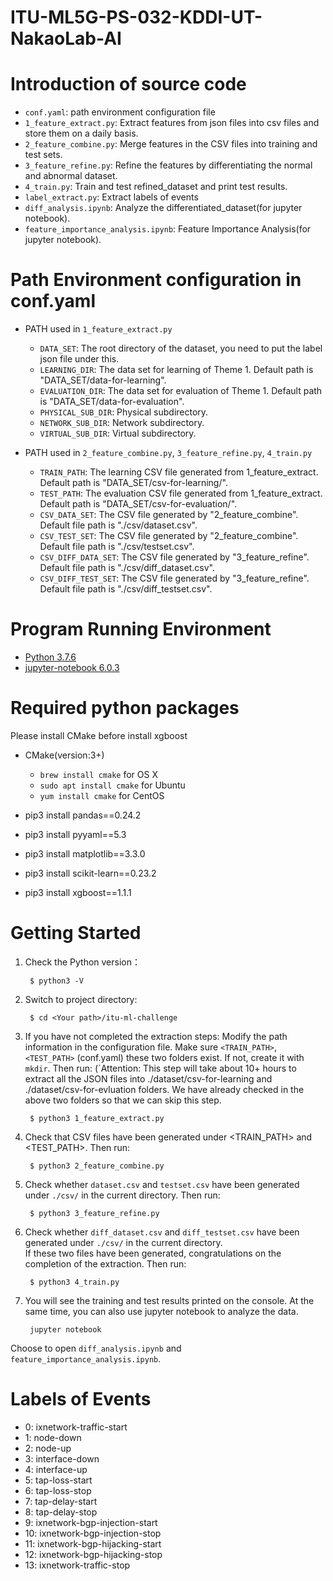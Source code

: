 # ITU-ML5G-PS-032-KDDI-UT-NakaoLab-AI
# Introduction of source code
- `conf.yaml`: path environment configuration file
- `1_feature_extract.py`: Extract features from json files into csv files and store them on a daily basis.
- `2_feature_combine.py`: Merge features in the CSV files into training and test sets.
- `3_feature_refine.py`: Refine the features by differentiating the normal and abnormal dataset.
- `4_train.py`: Train and test refined_dataset and print test results.
- `label_extract.py`: Extract labels of events
- `diff_analysis.ipynb`: Analyze the differentiated_dataset(for jupyter notebook).
- `feature_importance_analysis.ipynb`: Feature Importance Analysis(for jupyter notebook).

# Path Environment configuration in conf.yaml
- PATH used in `1_feature_extract.py`
    - `DATA_SET`: The root directory of the dataset, you need to put the label json file under this.
    - `LEARNING_DIR`: The data set for learning of Theme 1. Default path is "DATA_SET/data-for-learning".
    - `EVALUATION_DIR`: The data set for evaluation of Theme 1. Default path is "DATA_SET/data-for-evaluation".
    - `PHYSICAL_SUB_DIR`: Physical subdirectory.
    - `NETWORK_SUB_DIR`: Network subdirectory.
    - `VIRTUAL_SUB_DIR`: Virtual subdirectory.

- PATH used in  `2_feature_combine.py`, `3_feature_refine.py`, `4_train.py`
    - `TRAIN_PATH`: The learning CSV file generated from 1_feature_extract. Default path is "DATA_SET/csv-for-learning/".
    - `TEST_PATH`: The evaluation CSV file generated from 1_feature_extract. Default path is "DATA_SET/csv-for-evaluation/".
    - `CSV_DATA_SET`: The CSV file generated by "2_feature_combine". Default file path is "./csv/dataset.csv".
    - `CSV_TEST_SET`: The CSV file generated by "2_feature_combine". Default file path is "./csv/testset.csv".
    - `CSV_DIFF_DATA_SET`: The CSV file generated by "3_feature_refine". Default file path is "./csv/diff_dataset.csv".
    - `CSV_DIFF_TEST_SET`: The CSV file generated by "3_feature_refine". Default file path is "./csv/diff_testset.csv".

# Program Running Environment
- [Python 3.7.6](https://www.python.org/downloads/release/python-376/)
- [jupyter-notebook 6.0.3](https://jupyter.org/install)

# Required python packages
Please install CMake before install xgboost
- CMake(version:3+)
    - `brew install cmake` for OS X
    - `sudo apt install cmake` for Ubuntu
    - `yum install cmake` for CentOS
   
-  pip3 install pandas==0.24.2
-  pip3 install pyyaml==5.3
-  pip3 install matplotlib==3.3.0
-  pip3 install scikit-learn==0.23.2
-  pip3 install xgboost==1.1.1

# Getting Started
1. Check the Python version：

        $ python3 -V
        
2. Switch to project directory:

        $ cd <Your path>/itu-ml-challenge
        
3. If you have not completed the extraction steps:
Modify the path information in the configuration file.
Make sure `<TRAIN_PATH>`, `<TEST_PATH>` (conf.yaml) these two folders exist. If not, create it with `mkdir`.
Then run: (`Attention: This step will take about 10+ hours to extract all the JSON files into ./dataset/csv-for-learning and ./dataset/csv-for-evluation folders. We have already checked in the above two folders so that we can skip this step. 
        
        $ python3 1_feature_extract.py
            
4. Check that CSV files have been generated under <TRAIN_PATH> and <TEST_PATH>.
Then run:

        $ python3 2_feature_combine.py

5. Check whether `dataset.csv` and `testset.csv` have been generated under `./csv/` in the current directory.
Then run:
        
        $ python3 3_feature_refine.py
        
6. Check whether `diff_dataset.csv` and `diff_testset.csv` have been generated under `./csv/` in the current directory.        
If these two files have been generated, congratulations on the completion of the extraction.
Then run:

        $ python3 4_train.py
        
7. You will see the training and test results printed on the console.
At the same time, you can also use jupyter notebook to analyze the data.

        jupyter notebook
        
Choose to open `diff_analysis.ipynb` and `feature_importance_analysis.ipynb`.

# Labels of Events
- 0: ixnetwork-traffic-start
- 1: node-down
- 2: node-up
- 3: interface-down
- 4: interface-up
- 5: tap-loss-start
- 6: tap-loss-stop
- 7: tap-delay-start
- 8: tap-delay-stop
- 9: ixnetwork-bgp-injection-start
- 10: ixnetwork-bgp-injection-stop
- 11: ixnetwork-bgp-hijacking-start
- 12: ixnetwork-bgp-hijacking-stop
- 13: ixnetwork-traffic-stop
